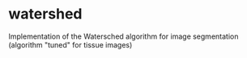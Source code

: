# watershed
Implementation of the Watersched algorithm for image segmentation (algorithm "tuned" for tissue images)
